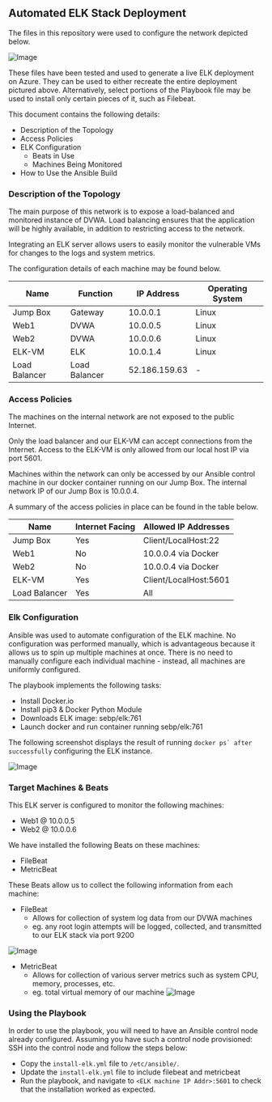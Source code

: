 ## Automated ELK Stack Deployment

The files in this repository were used to configure the network depicted below.

![Image](https://github.com/rin-0x91/elk-deployment/blob/master/Images/elk-deployment-network-diagram.png)

These files have been tested and used to generate a live ELK deployment on Azure. They can be used to either recreate the entire deployment pictured above. Alternatively, select portions of the Playbook file may be used to install only certain pieces of it, such as Filebeat. 

This document contains the following details:
- Description of the Topology
- Access Policies
- ELK Configuration
  - Beats in Use
  - Machines Being Monitored
- How to Use the Ansible Build


### Description of the Topology

The main purpose of this network is to expose a load-balanced and monitored instance of DVWA.
Load balancing ensures that the application will be highly available, in addition to restricting access to the network.

Integrating an ELK server allows users to easily monitor the vulnerable VMs for changes to the logs and system metrics.

The configuration details of each machine may be found below.

| Name             | Function      | IP Address    | Operating System |
|------------------|---------------|---------------|------------------|
| Jump Box         | Gateway       | 10.0.0.1      | Linux            |
| Web1             | DVWA          | 10.0.0.5      | Linux            |
| Web2             | DVWA          | 10.0.0.6      | Linux            |
| ELK-VM           | ELK           | 10.0.1.4      | Linux            |
| Load Balancer    | Load Balancer | 52.186.159.63 | -                |

### Access Policies

The machines on the internal network are not exposed to the public Internet. 

Only the load balancer and our ELK-VM can accept connections from the Internet. 
Access to the ELK-VM is only allowed from our local host IP via port 5601.

Machines within the network can only be accessed by our Ansible control machine in our docker container running on our Jump Box. 
The internal network IP of our Jump Box is 10.0.0.4. 

A summary of the access policies in place can be found in the table below.

| Name          | Internet Facing | Allowed IP Addresses     |
|---------------|-----------------|--------------------------|
| Jump Box      | Yes             | Client/LocalHost:22      |
| Web1          | No              | 10.0.0.4 via Docker      |
| Web2          | No              | 10.0.0.4 via Docker      |
| ELK-VM        | Yes             | Client/LocalHost:5601    |
| Load Balancer | Yes             | All                      |

### Elk Configuration

Ansible was used to automate configuration of the ELK machine. No configuration was performed manually, which is advantageous because it allows us to
spin up multiple machines at once.
There is no need to manually configure each individual machine - instead, all machines are uniformly configured.

The playbook implements the following tasks:
- Install Docker.io
- Install pip3 & Docker Python Module
- Downloads ELK image: sebp/elk:761
- Launch docker and run container running sebp/elk:761

The following screenshot displays the result of running ```docker ps` after successfully``` configuring the ELK instance.

![Image](https://github.com/rin-0x91/elk-deployment/blob/master/Images/dockerps.png)

### Target Machines & Beats
This ELK server is configured to monitor the following machines:
- Web1 @ 10.0.0.5
- Web2 @ 10.0.0.6

We have installed the following Beats on these machines:
- FileBeat
- MetricBeat

These Beats allow us to collect the following information from each machine:
- FileBeat
	- Allows for collection of system log data from our DVWA machines
	- eg. any root login attempts will be logged, collected, and transmitted to our ELK stack via port 9200

![Image](Images/filebeat_kibana)

- MetricBeat
	- Allows for collection of various server metrics such as system CPU, memory, processes, etc.
	- eg. total virtual memory of our machine
![Image](Images/metricbeat_kibana)

### Using the Playbook

In order to use the playbook, you will need to have an Ansible control node already configured. Assuming you have such a control node provisioned: 
SSH into the control node and follow the steps below:
- Copy the ```install-elk.yml``` file to ```/etc/ansible/```.
- Update the ```install-elk.yml``` file to include filebeat and metricbeat
- Run the playbook, and navigate to ```<ELK machine IP Addr>:5601``` to check that the installation worked as expected.
